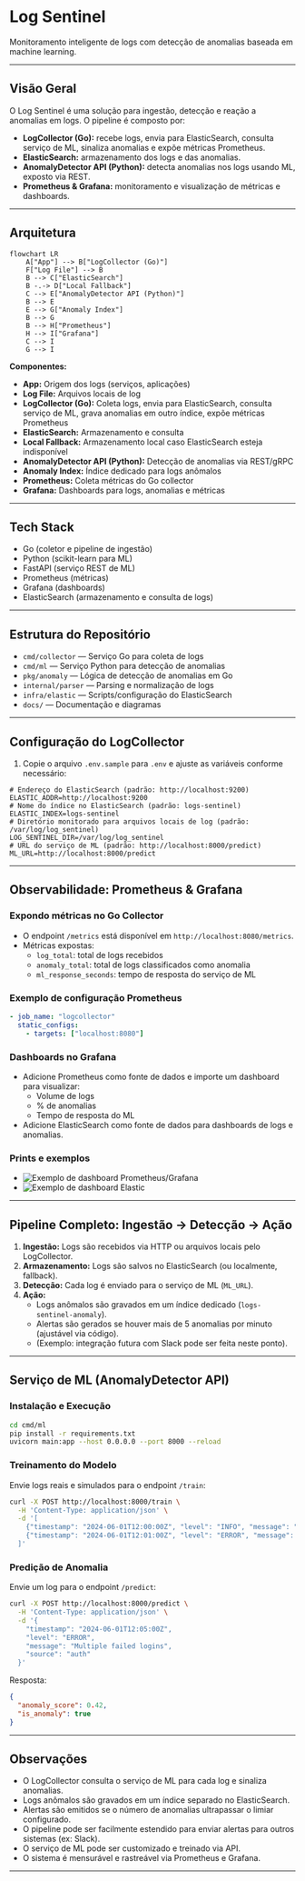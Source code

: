 # Log Sentinel

Monitoramento inteligente de logs com detecção de anomalias baseada em machine learning.

---

## Visão Geral

O Log Sentinel é uma solução para ingestão, detecção e reação a anomalias em logs. O pipeline é composto por:

- **LogCollector (Go):** recebe logs, envia para ElasticSearch, consulta serviço de ML, sinaliza anomalias e expõe métricas Prometheus.
- **ElasticSearch:** armazenamento dos logs e das anomalias.
- **AnomalyDetector API (Python):** detecta anomalias nos logs usando ML, exposto via REST.
- **Prometheus & Grafana:** monitoramento e visualização de métricas e dashboards.

---

## Arquitetura

```mermaid
flowchart LR
    A["App"] --> B["LogCollector (Go)"]
    F["Log File"] --> B
    B --> C["ElasticSearch"]
    B -.-> D["Local Fallback"]
    C --> E["AnomalyDetector API (Python)"]
    B --> E
    E --> G["Anomaly Index"]
    B --> G
    B --> H["Prometheus"]
    H --> I["Grafana"]
    C --> I
    G --> I
```

**Componentes:**

- **App:** Origem dos logs (serviços, aplicações)
- **Log File:** Arquivos locais de log
- **LogCollector (Go):** Coleta logs, envia para ElasticSearch, consulta serviço de ML, grava anomalias em outro índice, expõe métricas Prometheus
- **ElasticSearch:** Armazenamento e consulta
- **Local Fallback:** Armazenamento local caso ElasticSearch esteja indisponível
- **AnomalyDetector API (Python):** Detecção de anomalias via REST/gRPC
- **Anomaly Index:** Índice dedicado para logs anômalos
- **Prometheus:** Coleta métricas do Go collector
- **Grafana:** Dashboards para logs, anomalias e métricas

---

## Tech Stack

- Go (coletor e pipeline de ingestão)
- Python (scikit-learn para ML)
- FastAPI (serviço REST de ML)
- Prometheus (métricas)
- Grafana (dashboards)
- ElasticSearch (armazenamento e consulta de logs)

---

## Estrutura do Repositório

- `cmd/collector` — Serviço Go para coleta de logs
- `cmd/ml` — Serviço Python para detecção de anomalias
- `pkg/anomaly` — Lógica de detecção de anomalias em Go
- `internal/parser` — Parsing e normalização de logs
- `infra/elastic` — Scripts/configuração do ElasticSearch
- `docs/` — Documentação e diagramas

---

## Configuração do LogCollector

1. Copie o arquivo `.env.sample` para `.env` e ajuste as variáveis conforme necessário:

```env
# Endereço do ElasticSearch (padrão: http://localhost:9200)
ELASTIC_ADDR=http://localhost:9200
# Nome do índice no ElasticSearch (padrão: logs-sentinel)
ELASTIC_INDEX=logs-sentinel
# Diretório monitorado para arquivos locais de log (padrão: /var/log/log_sentinel)
LOG_SENTINEL_DIR=/var/log/log_sentinel
# URL do serviço de ML (padrão: http://localhost:8000/predict)
ML_URL=http://localhost:8000/predict
```

---

## Observabilidade: Prometheus & Grafana

### Expondo métricas no Go Collector

- O endpoint `/metrics` está disponível em `http://localhost:8080/metrics`.
- Métricas expostas:
  - `log_total`: total de logs recebidos
  - `anomaly_total`: total de logs classificados como anomalia
  - `ml_response_seconds`: tempo de resposta do serviço de ML

### Exemplo de configuração Prometheus

```yaml
- job_name: "logcollector"
  static_configs:
    - targets: ["localhost:8080"]
```

### Dashboards no Grafana

- Adicione Prometheus como fonte de dados e importe um dashboard para visualizar:
  - Volume de logs
  - % de anomalias
  - Tempo de resposta do ML
- Adicione ElasticSearch como fonte de dados para dashboards de logs e anomalias.

### Prints e exemplos

- ![Exemplo de dashboard Prometheus/Grafana](docs/dashboard_example.png)
- ![Exemplo de dashboard Elastic](docs/elastic_dashboard_example.png)

---

## Pipeline Completo: Ingestão → Detecção → Ação

1. **Ingestão:** Logs são recebidos via HTTP ou arquivos locais pelo LogCollector.
2. **Armazenamento:** Logs são salvos no ElasticSearch (ou localmente, fallback).
3. **Detecção:** Cada log é enviado para o serviço de ML (`ML_URL`).
4. **Ação:**
   - Logs anômalos são gravados em um índice dedicado (`logs-sentinel-anomaly`).
   - Alertas são gerados se houver mais de 5 anomalias por minuto (ajustável via código).
   - (Exemplo: integração futura com Slack pode ser feita neste ponto).

---

## Serviço de ML (AnomalyDetector API)

### Instalação e Execução

```sh
cd cmd/ml
pip install -r requirements.txt
uvicorn main:app --host 0.0.0.0 --port 8000 --reload
```

### Treinamento do Modelo

Envie logs reais e simulados para o endpoint `/train`:

```sh
curl -X POST http://localhost:8000/train \
  -H 'Content-Type: application/json' \
  -d '[
    {"timestamp": "2024-06-01T12:00:00Z", "level": "INFO", "message": "User login", "source": "auth"},
    {"timestamp": "2024-06-01T12:01:00Z", "level": "ERROR", "message": "Brute force detected", "source": "auth"}
  ]'
```

### Predição de Anomalia

Envie um log para o endpoint `/predict`:

```sh
curl -X POST http://localhost:8000/predict \
  -H 'Content-Type: application/json' \
  -d '{
    "timestamp": "2024-06-01T12:05:00Z",
    "level": "ERROR",
    "message": "Multiple failed logins",
    "source": "auth"
  }'
```

Resposta:

```json
{
  "anomaly_score": 0.42,
  "is_anomaly": true
}
```

---

## Observações

- O LogCollector consulta o serviço de ML para cada log e sinaliza anomalias.
- Logs anômalos são gravados em um índice separado no ElasticSearch.
- Alertas são emitidos se o número de anomalias ultrapassar o limiar configurado.
- O pipeline pode ser facilmente estendido para enviar alertas para outros sistemas (ex: Slack).
- O serviço de ML pode ser customizado e treinado via API.
- O sistema é mensurável e rastreável via Prometheus e Grafana.

---
